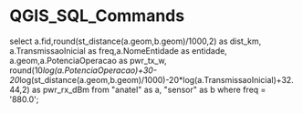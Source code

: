 # QGIS_SQL_Commands

select a.fid,round(st_distance(a.geom,b.geom)/1000,2) as dist_km,
a.TransmissaoInicial as freq,a.NomeEntidade as entidade, a.geom,a.PotenciaOperacao as pwr_tx_w,
round(10*log(a.PotenciaOperacao)+30-20*log(st_distance(a.geom,b.geom)/1000)-20*log(a.TransmissaoInicial)+32.44,2) as pwr_rx_dBm
 from "anatel" as a, "sensor" as b where freq = '880.0';	
 
